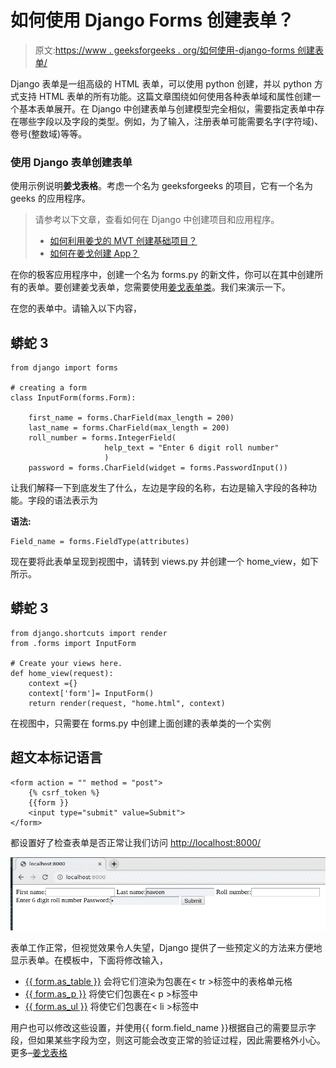 # 如何使用 Django Forms 创建表单？

> 原文:[https://www . geeksforgeeks . org/如何使用-django-forms 创建表单/](https://www.geeksforgeeks.org/how-to-create-a-form-using-django-forms/)

Django 表单是一组高级的 HTML 表单，可以使用 python 创建，并以 python 方式支持 HTML 表单的所有功能。这篇文章围绕如何使用各种表单域和属性创建一个基本表单展开。在 Django 中创建表单与创建模型完全相似，需要指定表单中存在哪些字段以及字段的类型。例如，为了输入，注册表单可能需要名字(字符域)、卷号(整数域)等等。

### 使用 Django 表单创建表单

使用示例说明**姜戈表格**。考虑一个名为 geeksforgeeks 的项目，它有一个名为 geeks 的应用程序。

> 请参考以下文章，查看如何在 Django 中创建项目和应用程序。
> 
> *   [如何利用姜戈的 MVT 创建基础项目？](https://www.geeksforgeeks.org/how-to-create-a-basic-project-using-mvt-in-django/)
> *   [如何在姜戈创建 App？](https://www.geeksforgeeks.org/how-to-create-an-app-in-django/)

在你的极客应用程序中，创建一个名为 forms.py 的新文件，你可以在其中创建所有的表单。要创建姜戈表单，您需要使用[姜戈表单类](https://docs.djangoproject.com/en/2.2/topics/forms/#the-django-form-class)。我们来演示一下。

在您的表单中。请输入以下内容，

## 蟒蛇 3

```
from django import forms

# creating a form
class InputForm(forms.Form):

    first_name = forms.CharField(max_length = 200)
    last_name = forms.CharField(max_length = 200)
    roll_number = forms.IntegerField(
                     help_text = "Enter 6 digit roll number"
                     )
    password = forms.CharField(widget = forms.PasswordInput())
```

让我们解释一下到底发生了什么，左边是字段的名称，右边是输入字段的各种功能。字段的语法表示为

**语法:**

```
Field_name = forms.FieldType(attributes)
```

现在要将此表单呈现到视图中，请转到 views.py 并创建一个 home_view，如下所示。

## 蟒蛇 3

```
from django.shortcuts import render
from .forms import InputForm

# Create your views here.
def home_view(request):
    context ={}
    context['form']= InputForm()
    return render(request, "home.html", context)
```

在视图中，只需要在 forms.py 中创建上面创建的表单类的一个实例

## 超文本标记语言

```
<form action = "" method = "post">
    {% csrf_token %}
    {{form }}
    <input type="submit" value=Submit">
</form>
```

都设置好了检查表单是否正常让我们访问 [http://localhost:8000/](http://localhost:8000/)

![create-django-form](img/e9d524d717b984d477709d8dcf854fcd.png)

表单工作正常，但视觉效果令人失望，Django 提供了一些预定义的方法来方便地显示表单。在模板中，下面将修改输入，

*   [{{ form.as_table }}](https://www.geeksforgeeks.org/form-as_table-render-django-forms-as-table/) 会将它们渲染为包裹在< tr >标签中的表格单元格
*   [{{ form.as_p }}](https://www.geeksforgeeks.org/form-as_p-render-django-forms-as-paragraph/) 将使它们包裹在< p >标签中
*   [{{ form.as_ul }}](https://www.geeksforgeeks.org/form-as_ul-render-django-forms-as-list/) 将使它们包裹在< li >标签中

用户也可以修改这些设置，并使用{{ form.field_name }}根据自己的需要显示字段，但如果某些字段为空，则这可能会改变正常的验证过程，因此需要格外小心。更多–[姜戈表格](https://www.geeksforgeeks.org/django-forms/)